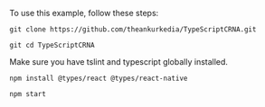 To use this example, follow these steps:
```
git clone https://github.com/theankurkedia/TypeScriptCRNA.git
```
```
git cd TypeScriptCRNA
```
Make sure you have tslint and typescript globally installed.

```
npm install @types/react @types/react-native
```
```
npm start
```

